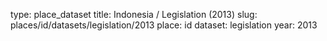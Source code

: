 type: place_dataset
title: Indonesia / Legislation (2013)
slug: places/id/datasets/legislation/2013
place: id
dataset: legislation
year: 2013
